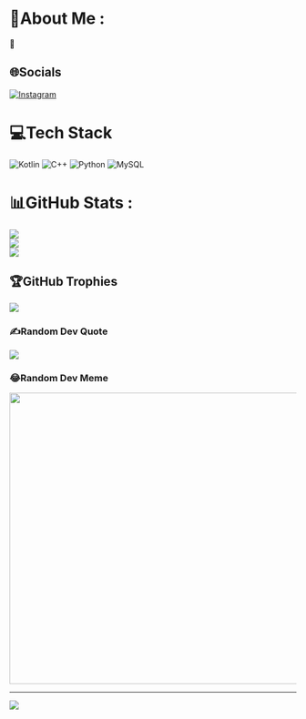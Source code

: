 # 💫About Me :
🐍

## 🌐Socials
[![Instagram](https://img.shields.io/badge/Instagram-%23E4405F.svg?logo=Instagram&logoColor=white)](https://instagram.com/mahdi_M_78) 

# 💻Tech Stack
![Kotlin](https://img.shields.io/badge/kotlin-%230095D5.svg?style=for-the-badge&logo=kotlin&logoColor=white) ![C++](https://img.shields.io/badge/c++-%2300599C.svg?style=for-the-badge&logo=c%2B%2B&logoColor=white) ![Python](https://img.shields.io/badge/python-3670A0?style=for-the-badge&logo=python&logoColor=ffdd54) ![MySQL](https://img.shields.io/badge/mysql-%2300f.svg?style=for-the-badge&logo=mysql&logoColor=white)
# 📊GitHub Stats :
![](https://github-readme-stats.vercel.app/api?username=mahdi-m-78&theme=dark&hide_border=true&include_all_commits=false&count_private=false)<br/>
![](https://github-readme-streak-stats.herokuapp.com/?user=mahdi-m-78&theme=dark&hide_border=true)<br/>
![](https://github-readme-stats.vercel.app/api/top-langs/?username=mahdi-m-78&theme=dark&hide_border=true&include_all_commits=false&count_private=false&layout=compact)

## 🏆GitHub Trophies
![](https://github-profile-trophy.vercel.app/?username=mahdi-m-78&theme=radical&no-frame=false&no-bg=false&margin-w=4)

### ✍️Random Dev Quote
![](https://quotes-github-readme.vercel.app/api?type=horizontal&theme=radical)

### 😂Random Dev Meme
<img src="https://random-memer.herokuapp.com/" width="512px"/>

---
[![](https://visitcount.itsvg.in/api?id=mahdi-m-78&icon=0&color=0)](https://visitcount.itsvg.in)
